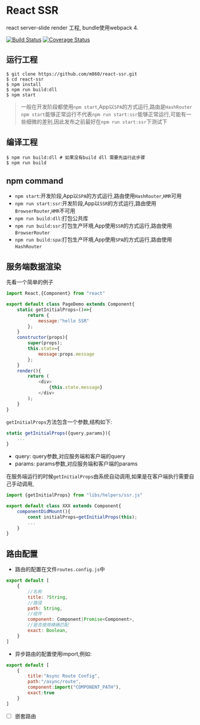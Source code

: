 # React SSR

react server-slide render 工程, bundle使用webpack 4.

[![Build Status](https://travis-ci.org/m860/react-ssr.svg?branch=master)](https://travis-ci.org/m860/react-ssr)
[![Coverage Status](https://coveralls.io/repos/github/m860/react-ssr/badge.svg?branch=master)](https://coveralls.io/github/m860/react-ssr?branch=master)

## 运行工程

```shell
$ git clone https://github.com/m860/react-ssr.git
$ cd react-ssr
$ npm install
$ npm run build:dll
$ npm start
```

> 一般在开发阶段都使用`npm start`,App以`SPA`的方式运行,路由是`HashRouter`
> `npm start`能够正常运行不代表`npm run start:ssr`能够正常运行,可能有一些细微的差别,因此发布之前最好在`npm run start:ssr`下测试下

## 编译工程

```shell
$ npm run build:dll # 如果没有build dll 需要先运行此步骤
$ npm run build
```

## npm command

- `npm start`:开发阶段,App以`SPA`的方式运行,路由使用`HashRouter`,`HMR`可用
- `npm run start:ssr`:开发阶段,App以`SSR`的方式运行,路由使用`BrowserRouter`,`HMR`不可用
- `npm run build:dll`:打包公共库
- `npm run build:ssr`:打包生产环境,App使用`SSR`的方式运行,路由使用`BrowserRouter`
- `npm run build:spa`:打包生产环境,App使用`SPA`的方式运行,路由使用`HashRouter`

## 服务端数据渲染

先看一个简单的例子

```javascript
import React,{Component} from "react"

export default class PageDemo extends Component{
    static getInitialProps=()=>{
        return {
            message:"hello SSR"
        };
    }
    constructor(props){
        super(props);
        this.state={
            message:props.message
        };
    }
    render(){
        return (
            <div>
                {this.state.message}
            </div>
        );
    }
}
```

`getInitialProps`方法包含一个参数,结构如下:

```javascript
static getInitialProps({query,params}){
    ...
}
```

- query: query参数,对应服务端和客户端的query
- params: params参数,对应服务端和客户端的params

在服务端运行的时候`getInitialProps`由系统自动调用,如果是在客户端执行需要自己手动调用,

```javascript
import {getInitialProps} from "libs/helpers/ssr.js"

export default class XXX extends Component{
    componentDidMount(){
        const initialProps=getInitialProps(this);
        ...
    }
}

```

## 路由配置

- 路由的配置在文件`routes.config.js`中

```javascript
export default [
    {
        //名称
        title: ?String,
        //路径
        path: String,
        //组件
        component: Component|Promise<Component>,
        //是否使用精确匹配
        exact: Boolean,
    }
]
```

- 异步路由的配置使用import,例如:

```javascript
export default [
    {
        title:"Async Route Config",
        path:"/async/route",
        component:import("COMPONENT_PATH"),
        exact:true
    }
]
```

- [ ] 嵌套路由




